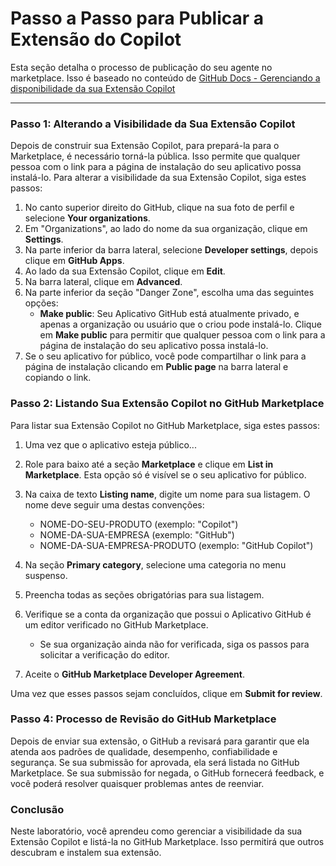 # Passo a Passo para Publicar a Extensão do Copilot

Esta seção detalha o processo de publicação do seu agente no marketplace. Isso é baseado no conteúdo de [GitHub Docs - Gerenciando a disponibilidade da sua Extensão Copilot](https://docs.github.com/en/copilot/building-copilot-extensions/managing-the-availability-of-your-copilot-extension)

---

### Passo 1: Alterando a Visibilidade da Sua Extensão Copilot

Depois de construir sua Extensão Copilot, para prepará-la para o Marketplace, é necessário torná-la pública. Isso permite que qualquer pessoa com o link para a página de instalação do seu aplicativo possa instalá-lo. Para alterar a visibilidade da sua Extensão Copilot, siga estes passos:

1. No canto superior direito do GitHub, clique na sua foto de perfil e selecione **Your organizations**.
2. Em "Organizations", ao lado do nome da sua organização, clique em **Settings**.
3. Na parte inferior da barra lateral, selecione **Developer settings**, depois clique em **GitHub Apps**.
4. Ao lado da sua Extensão Copilot, clique em **Edit**.
5. Na barra lateral, clique em **Advanced**.
6. Na parte inferior da seção "Danger Zone", escolha uma das seguintes opções:
   - **Make public**: Seu Aplicativo GitHub está atualmente privado, e apenas a organização ou usuário que o criou pode instalá-lo. Clique em **Make public** para permitir que qualquer pessoa com o link para a página de instalação do seu aplicativo possa instalá-lo.
7. Se o seu aplicativo for público, você pode compartilhar o link para a página de instalação clicando em **Public page** na barra lateral e copiando o link.

### Passo 2: Listando Sua Extensão Copilot no GitHub Marketplace

Para listar sua Extensão Copilot no GitHub Marketplace, siga estes passos:

1. Uma vez que o aplicativo esteja público...
2. Role para baixo até a seção **Marketplace** e clique em **List in Marketplace**. Esta opção só é visível se o seu aplicativo for público.

3. Na caixa de texto **Listing name**, digite um nome para sua listagem. O nome deve seguir uma destas convenções:
   - NOME-DO-SEU-PRODUTO (exemplo: "Copilot")
   - NOME-DA-SUA-EMPRESA (exemplo: "GitHub")
   - NOME-DA-SUA-EMPRESA-PRODUTO (exemplo: "GitHub Copilot")

4. Na seção **Primary category**, selecione uma categoria no menu suspenso.

5. Preencha todas as seções obrigatórias para sua listagem.
6. Verifique se a conta da organização que possui o Aplicativo GitHub é um editor verificado no GitHub Marketplace.
   - Se sua organização ainda não for verificada, siga os passos para solicitar a verificação do editor.
7. Aceite o **GitHub Marketplace Developer Agreement**.

Uma vez que esses passos sejam concluídos, clique em **Submit for review**.

### Passo 4: Processo de Revisão do GitHub Marketplace

Depois de enviar sua extensão, o GitHub a revisará para garantir que ela atenda aos padrões de qualidade, desempenho, confiabilidade e segurança. Se sua submissão for aprovada, ela será listada no GitHub Marketplace. Se sua submissão for negada, o GitHub fornecerá feedback, e você poderá resolver quaisquer problemas antes de reenviar.

### Conclusão

Neste laboratório, você aprendeu como gerenciar a visibilidade da sua Extensão Copilot e listá-la no GitHub Marketplace. Isso permitirá que outros descubram e instalem sua extensão.


